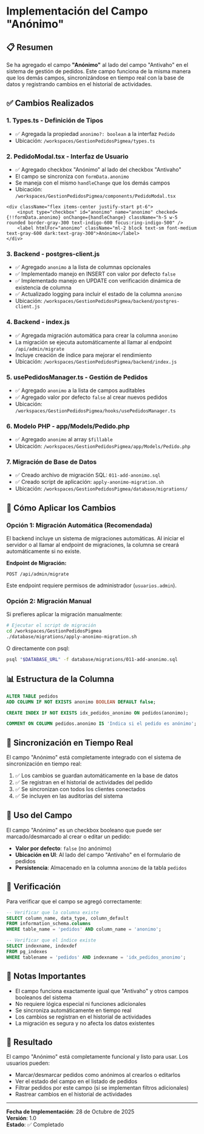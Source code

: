 # Implementación del Campo "Anónimo"

## 📋 Resumen

Se ha agregado el campo **"Anónimo"** al lado del campo "Antivaho" en el sistema de gestión de pedidos. Este campo funciona de la misma manera que los demás campos, sincronizándose en tiempo real con la base de datos y registrando cambios en el historial de actividades.

## ✅ Cambios Realizados

### 1. **Types.ts** - Definición de Tipos
- ✅ Agregada la propiedad `anonimo?: boolean` a la interfaz `Pedido`
- Ubicación: `/workspaces/GestionPedidosPigmea/types.ts`

### 2. **PedidoModal.tsx** - Interfaz de Usuario
- ✅ Agregado checkbox "Anónimo" al lado del checkbox "Antivaho"
- El campo se sincroniza con `formData.anonimo`
- Se maneja con el mismo `handleChange` que los demás campos
- Ubicación: `/workspaces/GestionPedidosPigmea/components/PedidoModal.tsx`

```tsx
<div className="flex items-center justify-start pt-6">
    <input type="checkbox" id="anonimo" name="anonimo" checked={!!formData.anonimo} onChange={handleChange} className="h-5 w-5 rounded border-gray-300 text-indigo-600 focus:ring-indigo-500" />
    <label htmlFor="anonimo" className="ml-2 block text-sm font-medium text-gray-600 dark:text-gray-300">Anónimo</label>
</div>
```

### 3. **Backend - postgres-client.js**
- ✅ Agregado `anonimo` a la lista de columnas opcionales
- ✅ Implementado manejo en INSERT con valor por defecto `false`
- ✅ Implementado manejo en UPDATE con verificación dinámica de existencia de columna
- ✅ Actualizado logging para incluir el estado de la columna `anonimo`
- Ubicación: `/workspaces/GestionPedidosPigmea/backend/postgres-client.js`

### 4. **Backend - index.js**
- ✅ Agregada migración automática para crear la columna `anonimo`
- La migración se ejecuta automáticamente al llamar al endpoint `/api/admin/migrate`
- Incluye creación de índice para mejorar el rendimiento
- Ubicación: `/workspaces/GestionPedidosPigmea/backend/index.js`

### 5. **usePedidosManager.ts** - Gestión de Pedidos
- ✅ Agregado `anonimo` a la lista de campos auditables
- ✅ Agregado valor por defecto `false` al crear nuevos pedidos
- Ubicación: `/workspaces/GestionPedidosPigmea/hooks/usePedidosManager.ts`

### 6. **Modelo PHP** - app/Models/Pedido.php
- ✅ Agregado `anonimo` al array `$fillable`
- Ubicación: `/workspaces/GestionPedidosPigmea/app/Models/Pedido.php`

### 7. **Migración de Base de Datos**
- ✅ Creado archivo de migración SQL: `011-add-anonimo.sql`
- ✅ Creado script de aplicación: `apply-anonimo-migration.sh`
- Ubicación: `/workspaces/GestionPedidosPigmea/database/migrations/`

## 🔧 Cómo Aplicar los Cambios

### Opción 1: Migración Automática (Recomendada)

El backend incluye un sistema de migraciones automáticas. Al iniciar el servidor o al llamar al endpoint de migraciones, la columna se creará automáticamente si no existe.

**Endpoint de Migración:**
```
POST /api/admin/migrate
```

Este endpoint requiere permisos de administrador (`usuarios.admin`).

### Opción 2: Migración Manual

Si prefieres aplicar la migración manualmente:

```bash
# Ejecutar el script de migración
cd /workspaces/GestionPedidosPigmea
./database/migrations/apply-anonimo-migration.sh
```

O directamente con psql:
```bash
psql "$DATABASE_URL" -f database/migrations/011-add-anonimo.sql
```

## 📊 Estructura de la Columna

```sql
ALTER TABLE pedidos 
ADD COLUMN IF NOT EXISTS anonimo BOOLEAN DEFAULT false;

CREATE INDEX IF NOT EXISTS idx_pedidos_anonimo ON pedidos(anonimo);

COMMENT ON COLUMN pedidos.anonimo IS 'Indica si el pedido es anónimo';
```

## 🔄 Sincronización en Tiempo Real

El campo "Anónimo" está completamente integrado con el sistema de sincronización en tiempo real:

1. ✅ Los cambios se guardan automáticamente en la base de datos
2. ✅ Se registran en el historial de actividades del pedido
3. ✅ Se sincronizan con todos los clientes conectados
4. ✅ Se incluyen en las auditorías del sistema

## 📝 Uso del Campo

El campo "Anónimo" es un checkbox booleano que puede ser marcado/desmarcado al crear o editar un pedido:

- **Valor por defecto**: `false` (no anónimo)
- **Ubicación en UI**: Al lado del campo "Antivaho" en el formulario de pedidos
- **Persistencia**: Almacenado en la columna `anonimo` de la tabla `pedidos`

## 🧪 Verificación

Para verificar que el campo se agregó correctamente:

```sql
-- Verificar que la columna existe
SELECT column_name, data_type, column_default 
FROM information_schema.columns 
WHERE table_name = 'pedidos' AND column_name = 'anonimo';

-- Verificar que el índice existe
SELECT indexname, indexdef 
FROM pg_indexes 
WHERE tablename = 'pedidos' AND indexname = 'idx_pedidos_anonimo';
```

## 📌 Notas Importantes

- El campo funciona exactamente igual que "Antivaho" y otros campos booleanos del sistema
- No requiere lógica especial ni funciones adicionales
- Se sincroniza automáticamente en tiempo real
- Los cambios se registran en el historial de actividades
- La migración es segura y no afecta los datos existentes

## 🎯 Resultado

El campo "Anónimo" está completamente funcional y listo para usar. Los usuarios pueden:
- Marcar/desmarcar pedidos como anónimos al crearlos o editarlos
- Ver el estado del campo en el listado de pedidos
- Filtrar pedidos por este campo (si se implementan filtros adicionales)
- Rastrear cambios en el historial de actividades

---

**Fecha de Implementación**: 28 de Octubre de 2025  
**Versión**: 1.0  
**Estado**: ✅ Completado
